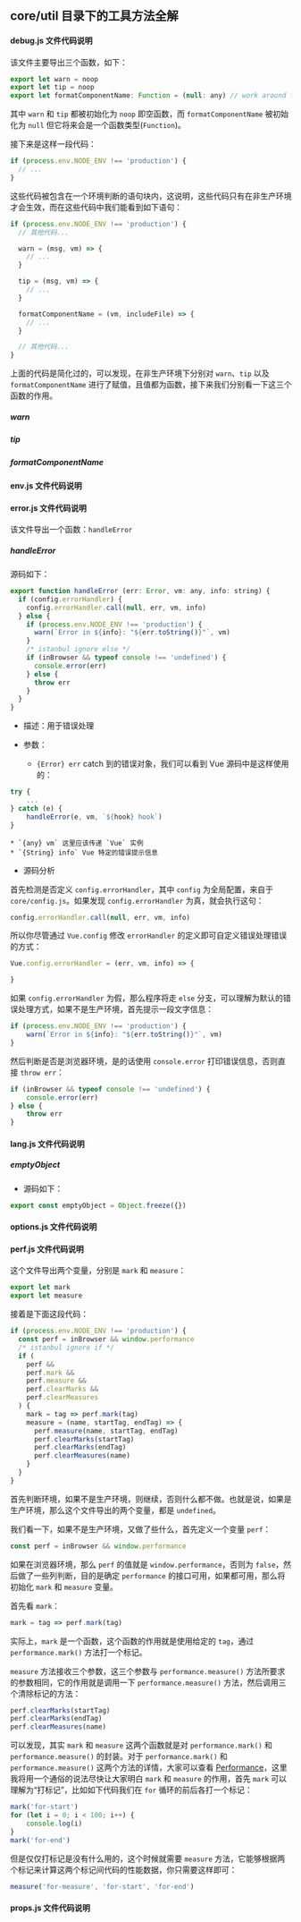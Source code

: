 ## core/util 目录下的工具方法全解

#### debug.js 文件代码说明

该文件主要导出三个函数，如下：

```js
export let warn = noop
export let tip = noop
export let formatComponentName: Function = (null: any) // work around flow check
```

其中 `warn` 和 `tip` 都被初始化为 `noop` 即空函数，而 `formatComponentName` 被初始化为 `null` 但它将来会是一个函数类型(`Function`)。

接下来是这样一段代码：

```js
if (process.env.NODE_ENV !== 'production') {
  // ...
}
```

这些代码被包含在一个环境判断的语句块内，这说明，这些代码只有在非生产环境才会生效，而在这些代码中我们能看到如下语句：

```js
if (process.env.NODE_ENV !== 'production') {
  // 其他代码...

  warn = (msg, vm) => {
    // ...
  }

  tip = (msg, vm) => {
    // ...
  }

  formatComponentName = (vm, includeFile) => {
    // ...
  }

  // 其他代码...
}
```

上面的代码是简化过的，可以发现，在非生产环境下分别对 `warn`、`tip` 以及 `formatComponentName` 进行了赋值，且值都为函数，接下来我们分别看一下这三个函数的作用。

##### warn

##### tip

##### formatComponentName


#### env.js 文件代码说明

#### error.js 文件代码说明

该文件导出一个函数：`handleError`

##### handleError

源码如下：

```js
export function handleError (err: Error, vm: any, info: string) {
  if (config.errorHandler) {
    config.errorHandler.call(null, err, vm, info)
  } else {
    if (process.env.NODE_ENV !== 'production') {
      warn(`Error in ${info}: "${err.toString()}"`, vm)
    }
    /* istanbul ignore else */
    if (inBrowser && typeof console !== 'undefined') {
      console.error(err)
    } else {
      throw err
    }
  }
}
```

* 描述：用于错误处理

* 参数：
    * `{Error} err` catch 到的错误对象，我们可以看到 Vue 源码中是这样使用的：
```js
try {
    ...
} catch (e) {
    handleError(e, vm, `${hook} hook`)
}
```
    * `{any} vm` 这里应该传递 `Vue` 实例
    * `{String} info` Vue 特定的错误提示信息

* 源码分析

首先检测是否定义 `config.errorHandler`，其中 `config` 为全局配置，来自于 `core/config.js`。如果发现 `config.errorHandler` 为真，就会执行这句：

```js
config.errorHandler.call(null, err, vm, info)
```

所以你尽管通过 `Vue.config` 修改 `errorHandler` 的定义即可自定义错误处理错误的方式：

```js
Vue.config.errorHandler = (err, vm, info) => {

}
```

如果 `config.errorHandler` 为假，那么程序将走 `else` 分支，可以理解为默认的错误处理方式，如果不是生产环境，首先提示一段文字信息：

```js
if (process.env.NODE_ENV !== 'production') {
    warn(`Error in ${info}: "${err.toString()}"`, vm)
}
```

然后判断是否是浏览器环境，是的话使用 `console.error` 打印错误信息，否则直接 `throw err`：

```js
if (inBrowser && typeof console !== 'undefined') {
    console.error(err)
} else {
    throw err
}
```

#### lang.js 文件代码说明

##### emptyObject

* 源码如下：

```js
export const emptyObject = Object.freeze({})
```

#### options.js 文件代码说明

#### perf.js 文件代码说明

这个文件导出两个变量，分别是 `mark` 和 `measure`：

```js
export let mark
export let measure
```

接着是下面这段代码：

```js
if (process.env.NODE_ENV !== 'production') {
  const perf = inBrowser && window.performance
  /* istanbul ignore if */
  if (
    perf &&
    perf.mark &&
    perf.measure &&
    perf.clearMarks &&
    perf.clearMeasures
  ) {
    mark = tag => perf.mark(tag)
    measure = (name, startTag, endTag) => {
      perf.measure(name, startTag, endTag)
      perf.clearMarks(startTag)
      perf.clearMarks(endTag)
      perf.clearMeasures(name)
    }
  }
}
```

首先判断环境，如果不是生产环境，则继续，否则什么都不做。也就是说，如果是生产环境，那么这个文件导出的两个变量，都是 `undefined`。

我们看一下，如果不是生产环境，又做了些什么，首先定义一个变量 `perf`：

```js
const perf = inBrowser && window.performance
```

如果在浏览器环境，那么 `perf` 的值就是 `window.performance`，否则为 `false`，然后做了一些列判断，目的是确定 `performance` 的接口可用，如果都可用，那么将初始化 `mark` 和 `measure` 变量。

首先看 `mark`：

```js
mark = tag => perf.mark(tag)
```

实际上，`mark` 是一个函数，这个函数的作用就是使用给定的 `tag`，通过 `performance.mark()` 方法打一个标记。

`measure` 方法接收三个参数，这三个参数与 `performance.measure()` 方法所要求的参数相同，它的作用就是调用一下 `performance.measure()` 方法，然后调用三个清除标记的方法：

```js
perf.clearMarks(startTag)
perf.clearMarks(endTag)
perf.clearMeasures(name)
```

可以发现，其实 `mark` 和 `measure` 这两个函数就是对 `performance.mark()` 和 `performance.measure()` 的封装。对于 `performance.mark()` 和 `performance.measure()` 这两个方法的详情，大家可以查看 [Performance](https://developer.mozilla.org/en-US/docs/Web/API/Performance/mark)，这里我将用一个通俗的说法尽快让大家明白 `mark` 和 `measure` 的作用，首先 `mark` 可以理解为“打标记”，比如如下代码我们在 `for` 循环的前后各打一个标记：

```js
mark('for-start')
for (let i = 0; i < 100; i++) {
    console.log(i)
}
mark('for-end')
```

但是仅仅打标记是没有什么用的，这个时候就需要 `measure` 方法，它能够根据两个标记来计算这两个标记间代码的性能数据，你只需要这样即可：

```js
measure('for-measure', 'for-start', 'for-end')
```

#### props.js 文件代码说明